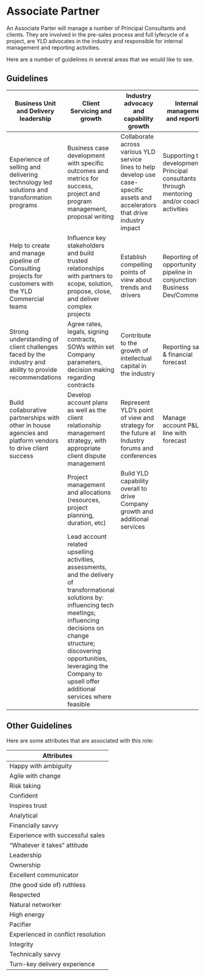 # Associate Partner

An Associate Parter will manage a number of Principal Consultants and clients.
They are involved in the pre-sales process and full lyfecycle of a project, are
YLD advocates in the industry and responsible for internal management and
reporting activities.

Here are a number of guidelines in several areas that we would like to see.

## Guidelines

| Business Unit and Delivery leadership | Client Servicing and growth | Industry advocacy and capability growth| Internal management and reporting |
| ------- | ------- | ------- | ------- |
| Experience of selling and delivering technology led solutions and transformation programs | Business case development with specific outcomes and metrics for success, project and program management, proposal writing | Collaborate across various YLD service lines to help develop use case-specific assets and accelerators that drive industry impact | Supporting the development of Principal consultants through mentoring and/or coaching activities |
| Help to create and manage pipeline of Consulting projects for customers with the YLD Commercial teams | Influence key stakeholders and build trusted relationships with partners to scope, solution, propose, close, and deliver complex projects | Establish compelling points of view about trends and drivers | Reporting of opportunity pipeline in conjunction with Business Dev/Commercial |
| Strong understanding of client challenges faced by the industry and ability to provide recommendations | Agree rates, legals, signing contracts, SOWs within set Company parameters, decision making regarding contracts | Contribute to the growth of intellectual capital in the industry | Reporting sales & financial forecast |
| Build collaborative partnerships with other in house agencies and platform vendors to drive client success | Develop account plans as well as the client relationship management strategy, with appropriate client dispute management | Represent YLD’s point of view and strategy for the future at Industry forums and conferences | Manage account P&L in line with forecast |
|  | Project management and allocations (resources, project planning, duration, etc) | Build YLD capability overall to drive Company growth and additional services | |
|  | Lead account related upselling activities, assessments, and the delivery of transformational solutions by: influencing tech meetings; influencing decisions on change structure; discovering opportunities, leveraging the Company to upsell offer additional services where feasible |  |  |

## Other Guidelines

Here are some attributes that are associated with this role:

| Attributes |
| ------ |
| Happy with ambiguity |
| Agile with change |
| Risk taking |
| Confident |
| Inspires trust |
| Analytical |
| Financially savvy |
| Experience with successful sales |
| “Whatever it takes” attitude |
| Leadership |
| Ownership |
| Excellent communicator |
| (the good side of) ruthless |
| Respected |
| Natural networker |
| High energy |
| Pacifier |
| Experienced in conflict resolution |
| Integrity |
| Technically savvy |
| Turn-key delivery experience |
